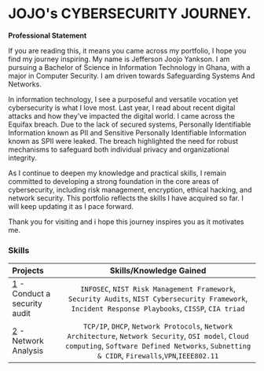   # JOJO's CYBERSECURITY JOURNEY.
**Professional Statement**

If you are reading this, it means you came across my portfolio, I hope you find my journey inspiring. 
My name is Jefferson Joojo Yankson. I am pursuing a Bachelor of Science in Information Technology in Ghana, with a major in Computer Security.
I am driven towards Safeguarding Systems And Networks.

In information technology, I see a purposeful and versatile vocation yet cybersecurity is what I love most. Last year, I read about recent digital attacks and how they've impacted 
the digital world. I came across the Equifax breach. Due to the lack of secured systems, Personally Identifiable Information known as PII and Sensitive Personally Identifiable Information known as SPII were leaked. 
The breach highlighted the need for robust mechanisms to safeguard both individual privacy and organizational integrity.

As I continue to deepen my knowledge and practical skills, I remain committed to developing a strong foundation in the core areas of cybersecurity, including risk management, encryption, ethical hacking, and network security.
This portfolio reflects the skills I have acquired so far. I will keep updating it as I pace forward. 

Thank you for visiting and i hope this journey inspires you as it motivates me.

### Skills  
| Projects | Skills/Knowledge Gained | 
| :--- |:---:|
| [1](https://github.com/jj-yankson/Jojo-s-Cybersecurity-Portfolio/tree/main) - Conduct a security audit | `INFOSEC`, `NIST Risk Management Framework`, `Security Audits`, `NIST Cybersecurity Framework`, `Incident Response Playbooks`, `CISSP`, `CIA triad` |
| [2]([https://github.com/jj-yankson/Jojo-s-Cybersecurity-Portfolio/tree/main](https://github.com/yvnks/CYBERSECURITY-PORTFOLIO/tree/7ee7b6e0f2d49424eae8e09f07fcbac82ff8f887/2%20-%20Portfolio/2%20-%20Network%20Architecture%20%26%20Security)) - Network Analysis | `TCP/IP`, `DHCP`, `Network Protocols`, `Network Architecture`, `Network Security`, `OSI model`, `Cloud computing`, `Software Defined Networks`, `Subnetting & CIDR`, `Firewalls`,`VPN`,`IEEE802.11` |

